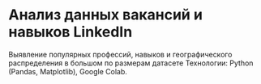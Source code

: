 # Анализ данных вакансий и навыков LinkedIn
Выявление популярных профессий, навыков и географического распределения в большом по размерам датасете
Технологии: Python (Pandas, Matplotlib), Google Colab.
